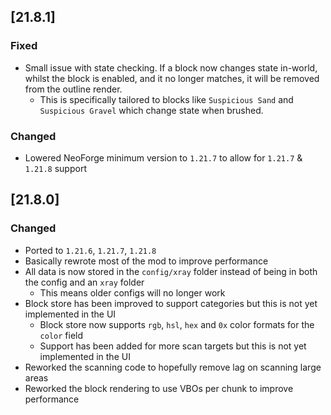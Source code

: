 ## [21.8.1]

### Fixed

- Small issue with state checking. If a block now changes state in-world, whilst the block is enabled, and it no longer matches, it will be removed from the outline render.
  - This is specifically tailored to blocks like `Suspicious Sand` and `Suspicious Gravel` which change state when brushed.

### Changed

- Lowered NeoForge minimum version to `1.21.7` to allow for `1.21.7` & `1.21.8` support

## [21.8.0]

### Changed

- Ported to `1.21.6`, `1.21.7`, `1.21.8`
- Basically rewrote most of the mod to improve performance
- All data is now stored in the `config/xray` folder instead of being in both the config and an `xray` folder
    - This means older configs will no longer work
- Block store has been improved to support categories but this is not yet implemented in the UI
  - Block store now supports `rgb`, `hsl`, `hex` and `0x` color formats for the `color` field
  - Support has been added for more scan targets but this is not yet implemented in the UI
- Reworked the scanning code to hopefully remove lag on scanning large areas
- Reworked the block rendering to use VBOs per chunk to improve performance
